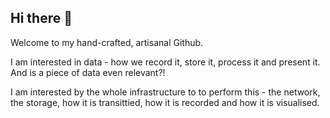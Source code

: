 ## Hi there 👋

Welcome to my hand-crafted, artisanal Github.

I am interested in data - how we record it, store it, process it and present it. And is a piece of data even relevant?!

I am interested by the whole infrastructure to to perform this - the network, the storage, how it is transittied, how it is recorded and how it is visualised.

<!--
**jackwaddington/jackwaddington** is a ✨ _special_ ✨ repository because its `README.md` (this file) appears on your GitHub profile.

Here are some ideas to get you started:

- 🔭 I’m currently working on ...
- 🌱 I’m currently learning ...
- 👯 I’m looking to collaborate on ...
- 🤔 I’m looking for help with ...
- 💬 Ask me about ...
- 📫 How to reach me: ...
- 😄 Pronouns: ...
- ⚡ Fun fact: ...
-->
